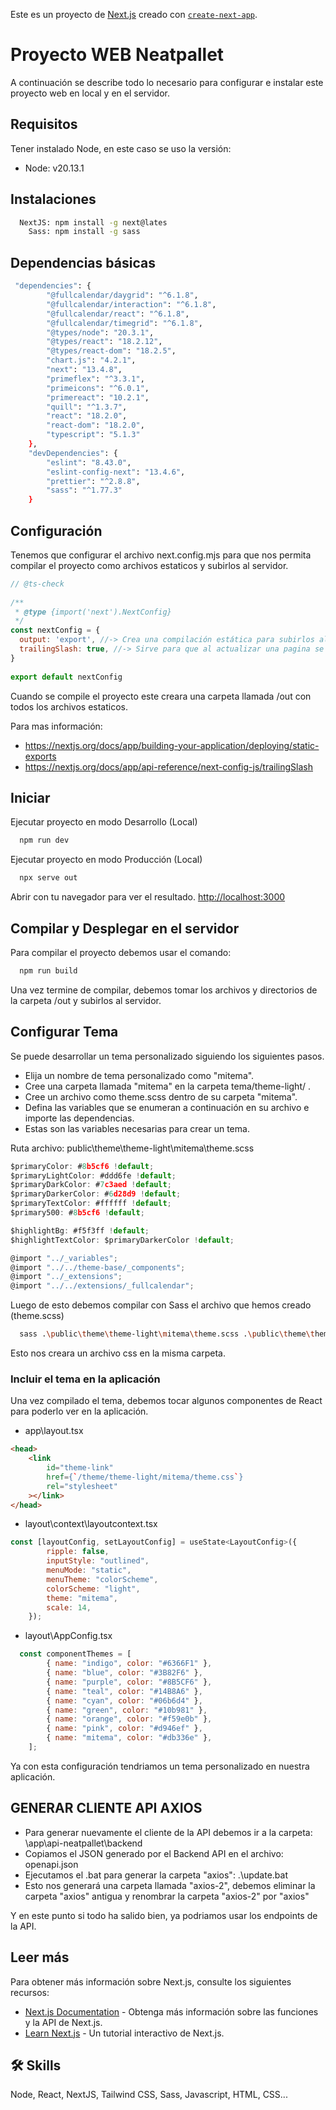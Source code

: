 Este es un proyecto de [Next.js](https://nextjs.org/) creado con [`create-next-app`](https://github.com/vercel/next.js/tree/canary/packages/create-next-app).


# Proyecto WEB Neatpallet

A continuación se describe todo lo necesario para configurar e instalar este proyecto web en local y en el servidor.


## Requisitos
Tener instalado Node, en este caso se uso la versión:
- Node: v20.13.1


## Instalaciones

```bash
  NextJS: npm install -g next@lates
    Sass: npm install -g sass
```
## Dependencias básicas
```bash
 "dependencies": {
        "@fullcalendar/daygrid": "^6.1.8",
        "@fullcalendar/interaction": "^6.1.8",
        "@fullcalendar/react": "^6.1.8",
        "@fullcalendar/timegrid": "^6.1.8",
        "@types/node": "20.3.1",
        "@types/react": "18.2.12",
        "@types/react-dom": "18.2.5",
        "chart.js": "4.2.1",
        "next": "13.4.8",
        "primeflex": "^3.3.1",
        "primeicons": "^6.0.1",
        "primereact": "10.2.1",
        "quill": "^1.3.7",
        "react": "18.2.0",
        "react-dom": "18.2.0",
        "typescript": "5.1.3"
    },
    "devDependencies": {
        "eslint": "8.43.0",
        "eslint-config-next": "13.4.6",
        "prettier": "^2.8.8",
        "sass": "^1.77.3"
    }
```
## Configuración

Tenemos que configurar el archivo next.config.mjs para que nos permita compilar el proyecto como archivos estaticos y subirlos al servidor.

```javascript
// @ts-check
 
/**
 * @type {import('next').NextConfig}
 */
const nextConfig = {
  output: 'export', //-> Crea una compilación estática para subirlos al servidor, crea la carpeta compilada /out
  trailingSlash: true, //-> Sirve para que al actualizar una pagina se mantenga en la misma pagina y no regrese al index.html
}
 
export default nextConfig
```
Cuando se compile el proyecto este creara una carpeta llamada /out con todos los archivos estaticos.

Para mas información: 
- https://nextjs.org/docs/app/building-your-application/deploying/static-exports
- https://nextjs.org/docs/app/api-reference/next-config-js/trailingSlash

## Iniciar

Ejecutar proyecto en modo Desarrollo (Local)

```bash
  npm run dev
```
Ejecutar proyecto en modo Producción (Local)

```bash
  npx serve out
```

Abrir con tu navegador para ver el resultado. [http://localhost:3000](http://localhost:3000)


## Compilar y Desplegar en el servidor
Para compilar el proyecto debemos usar el comando:
```bash
  npm run build
```
Una vez termine de compilar, debemos tomar los archivos y directorios de la carpeta /out y subirlos al servidor.



## Configurar Tema

Se puede desarrollar un tema personalizado siguiendo los siguientes pasos.

- Elija un nombre de tema personalizado como "mitema".
- Cree una carpeta llamada "mitema" en la carpeta tema/theme-light/ .
- Cree un archivo como theme.scss dentro de su carpeta "mitema".
- Defina las variables que se enumeran a continuación en su archivo e importe las dependencias.
- Estas son las variables necesarias para crear un tema.

Ruta archivo: public\theme\theme-light\mitema\theme.scss
```javascript
$primaryColor: #8b5cf6 !default;
$primaryLightColor: #ddd6fe !default;
$primaryDarkColor: #7c3aed !default;
$primaryDarkerColor: #6d28d9 !default;
$primaryTextColor: #ffffff !default;
$primary500: #8b5cf6 !default;

$highlightBg: #f5f3ff !default;
$highlightTextColor: $primaryDarkerColor !default;

@import "../_variables";
@import "../../theme-base/_components";
@import "../_extensions";
@import "../../extensions/_fullcalendar";

```

Luego de esto debemos compilar con Sass el archivo que hemos creado (theme.scss)
```bash
  sass .\public\theme\theme-light\mitema\theme.scss .\public\theme\theme-light\mitema\theme.css
```
Esto nos creara un archivo css en la misma carpeta.

### Incluir el tema en la aplicación
Una vez compilado el tema, debemos tocar algunos componentes de React para poderlo ver en la aplicación.

- app\layout.tsx
```html
<head>
    <link
        id="theme-link"
        href={`/theme/theme-light/mitema/theme.css`}
        rel="stylesheet"
    ></link>
</head>
```
- layout\context\layoutcontext.tsx
```javascript
const [layoutConfig, setLayoutConfig] = useState<LayoutConfig>({
        ripple: false,
        inputStyle: "outlined",
        menuMode: "static",
        menuTheme: "colorScheme",
        colorScheme: "light",
        theme: "mitema",
        scale: 14,
    });
```
- layout\AppConfig.tsx
```javascript
  const componentThemes = [
        { name: "indigo", color: "#6366F1" },
        { name: "blue", color: "#3B82F6" },
        { name: "purple", color: "#8B5CF6" },
        { name: "teal", color: "#14B8A6" },
        { name: "cyan", color: "#06b6d4" },
        { name: "green", color: "#10b981" },
        { name: "orange", color: "#f59e0b" },
        { name: "pink", color: "#d946ef" },
        { name: "mitema", color: "#db336e" },
    ];
```

Ya con esta configuración tendriamos un tema personalizado en nuestra aplicación.

## GENERAR CLIENTE API AXIOS
- Para generar nuevamente el cliente de la API debemos ir a la carpeta: \app\api-neatpallet\backend
- Copiamos el JSON generado por el Backend API en el archivo: openapi.json
- Ejecutamos el .bat para generar la carpeta "axios": .\update.bat
- Esto nos generará una carpeta llamada "axios-2", debemos eliminar la carpeta "axios" antigua y renombrar la carpeta "axios-2" por "axios" 

Y en este punto si todo ha salido bien, ya podriamos usar los endpoints de la API.

## Leer más

Para obtener más información sobre Next.js, consulte los siguientes recursos:

- [Next.js Documentation](https://nextjs.org/docs) - Obtenga más información sobre las funciones y la API de Next.js.
- [Learn Next.js](https://nextjs.org/learn) - Un tutorial interactivo de Next.js.

## 🛠 Skills
Node, React, NextJS, Tailwind CSS, Sass, Javascript, HTML, CSS...